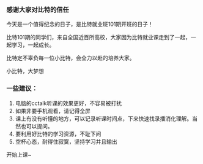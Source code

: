 ### 感谢大家对比特的信任

今天是一个值得纪念的日子，是比特就业班101期开班的日子！

比特101期的同学们，来自全国近百所高校，大家因为比特就业课走到了一起，一起学习，一起成长。

比特定不辜负每一位小比特，会全力以赴的培养大家。

小比特，大梦想



### 一些建议：

1. 电脑的cctalk听课的效果更好，不容易被打扰
2. 如果非要手机观看，请记得全屏
3. 课上有没有听懂的地方，可以记录听课时间点，下来快速找录播消化理解。当然也可以提问。
4. 要利用好比特的学习资源，不耻下问
5. 空杯心态，耐得住寂寞，坚持学习并且输出



开始上课~

